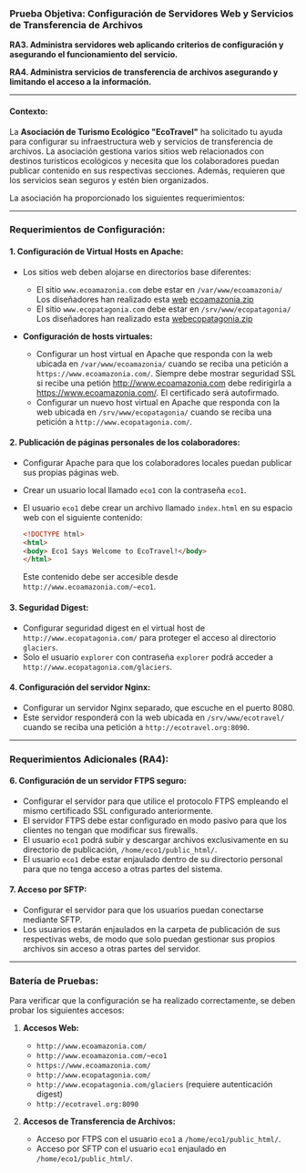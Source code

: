 
### Prueba Objetiva: Configuración de Servidores Web y Servicios de Transferencia de Archivos

**RA3. Administra servidores web aplicando criterios de configuración y asegurando el funcionamiento del servicio.**

**RA4. Administra servicios de transferencia de archivos asegurando y limitando el acceso a la información.**

---

#### Contexto:

La **Asociación de Turismo Ecológico "EcoTravel"** ha solicitado tu ayuda para configurar su infraestructura web y servicios de transferencia de archivos. La asociación gestiona varios sitios web relacionados con destinos turísticos ecológicos y necesita que los colaboradores puedan publicar contenido en sus respectivas secciones. Además, requieren que los servicios sean seguros y estén bien organizados.

La asociación ha proporcionado los siguientes requerimientos:

---

### Requerimientos de Configuración:

#### 1. **Configuración de Virtual Hosts en Apache:**

- Los sitios web deben alojarse en directorios base diferentes:
  - El sitio `www.ecoamazonia.com` debe estar en `/var/www/ecoamazonia/`
    Los diseñadores han realizado esta [web](vh_ecoamazonia/index.html) [ecoamazonia.zip](vh_ecoamazonia.zip)
  - El sitio `www.ecopatagonia.com` debe estar en `/srv/www/ecopatagonia/`
    Los diseñadores han realizado esta [web](vh_ecopatagonia/index.html)[ecopatagonia.zip](vh_ecopatagonia.zip)


- **Configuración de hosts virtuales:**
  - Configurar un host virtual en Apache que responda con la web ubicada en `/var/www/ecoamazonia/` cuando se reciba una petición a `https://www.ecoamazonia.com/`. Siempre debe mostrar seguridad SSL si recibe una petión http://www.ecoamazonia.com debe redirigirla a https://www.ecoamazonia.com/. El certificado será autofirmado.
  - Configurar un nuevo host virtual en Apache que responda con la web ubicada en `/srv/www/ecopatagonia/` cuando se reciba una petición a `http://www.ecopatagonia.com/`.


#### 2. **Publicación de páginas personales de los colaboradores:**

- Configurar Apache para que los colaboradores locales puedan publicar sus propias páginas web.
- Crear un usuario local llamado `eco1` con la contraseña `eco1`.
- El usuario `eco1` debe crear un archivo llamado `index.html` en su espacio web con el siguiente contenido:

  ```html
  <!DOCTYPE html>
  <html>
  <body> Eco1 Says Welcome to EcoTravel!</body>
  </html>
  ```

  Este contenido debe ser accesible desde `http://www.ecoamazonia.com/~eco1`.



#### 3. **Seguridad Digest:**

- Configurar seguridad digest en el virtual host de `http://www.ecopatagonia.com/` para proteger el acceso al directorio `glaciers`.
- Solo el usuario `explorer` con contraseña `explorer` podrá acceder a `http://www.ecopatagonia.com/glaciers`.

#### 4. **Configuración del servidor Nginx:**

- Configurar un servidor Nginx separado, que escuche en el puerto 8080.
- Este servidor responderá con la web ubicada en `/srv/www/ecotravel/` cuando se reciba una petición a `http://ecotravel.org:8090`.

---

### Requerimientos Adicionales (RA4):

#### 6. **Configuración de un servidor FTPS seguro:**

- Configurar el servidor para que utilice el protocolo FTPS empleando el mismo certificado SSL configurado anteriormente.
- El servidor FTPS debe estar configurado en modo pasivo para que los clientes no tengan que modificar sus firewalls.
- El usuario `eco1` podrá subir y descargar archivos exclusivamente en su directorio de publicación, `/home/eco1/public_html/`.
- El usuario `eco1` debe estar enjaulado dentro de su directorio personal para que no tenga acceso a otras partes del sistema.

#### 7. **Acceso por SFTP:**

- Configurar el servidor para que los usuarios puedan conectarse mediante SFTP.
- Los usuarios estarán enjaulados en la carpeta de publicación de sus respectivas webs, de modo que solo puedan gestionar sus propios archivos sin acceso a otras partes del servidor.

---

### Batería de Pruebas:

Para verificar que la configuración se ha realizado correctamente, se deben probar los siguientes accesos:

1. **Accesos Web:**
   - `http://www.ecoamazonia.com/`
   - `http://www.ecoamazonia.com/~eco1`
   - `https://www.ecoamazonia.com/`
   - `http://www.ecopatagonia.com/`
   - `http://www.ecopatagonia.com/glaciers` (requiere autenticación digest)
   - `http://ecotravel.org:8090`

2. **Accesos de Transferencia de Archivos:**
   - Acceso por FTPS con el usuario `eco1` a `/home/eco1/public_html/`.
   - Acceso por SFTP con el usuario `eco1` enjaulado en `/home/eco1/public_html/`.

